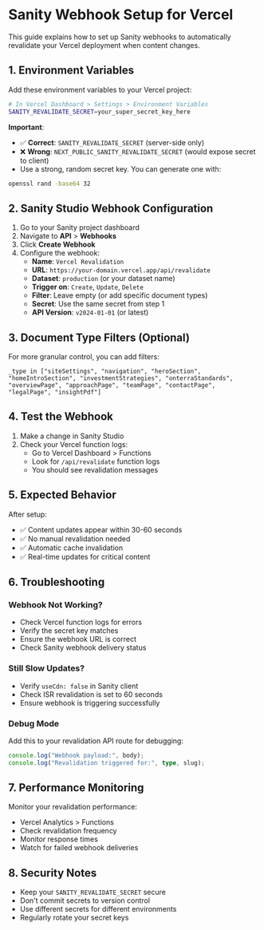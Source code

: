 # Sanity Webhook Setup for Vercel

This guide explains how to set up Sanity webhooks to automatically revalidate your Vercel deployment when content changes.

## 1. Environment Variables

Add these environment variables to your Vercel project:

```bash
# In Vercel Dashboard > Settings > Environment Variables
SANITY_REVALIDATE_SECRET=your_super_secret_key_here
```

**Important**:

- ✅ **Correct**: `SANITY_REVALIDATE_SECRET` (server-side only)
- ❌ **Wrong**: `NEXT_PUBLIC_SANITY_REVALIDATE_SECRET` (would expose secret to client)
- Use a strong, random secret key. You can generate one with:

```bash
openssl rand -base64 32
```

## 2. Sanity Studio Webhook Configuration

1. Go to your Sanity project dashboard
2. Navigate to **API** > **Webhooks**
3. Click **Create Webhook**
4. Configure the webhook:
   - **Name**: `Vercel Revalidation`
   - **URL**: `https://your-domain.vercel.app/api/revalidate`
   - **Dataset**: `production` (or your dataset name)
   - **Trigger on**: `Create`, `Update`, `Delete`
   - **Filter**: Leave empty (or add specific document types)
   - **Secret**: Use the same secret from step 1
   - **API Version**: `v2024-01-01` (or latest)

## 3. Document Type Filters (Optional)

For more granular control, you can add filters:

```groq
_type in ["siteSettings", "navigation", "heroSection", "homeIntroSection", "investmentStrategies", "onterraStandards", "overviewPage", "approachPage", "teamPage", "contactPage", "legalPage", "insightPdf"]
```

## 4. Test the Webhook

1. Make a change in Sanity Studio
2. Check your Vercel function logs:
   - Go to Vercel Dashboard > Functions
   - Look for `/api/revalidate` function logs
   - You should see revalidation messages

## 5. Expected Behavior

After setup:

- ✅ Content updates appear within 30-60 seconds
- ✅ No manual revalidation needed
- ✅ Automatic cache invalidation
- ✅ Real-time updates for critical content

## 6. Troubleshooting

### Webhook Not Working?

- Check Vercel function logs for errors
- Verify the secret key matches
- Ensure the webhook URL is correct
- Check Sanity webhook delivery status

### Still Slow Updates?

- Verify `useCdn: false` in Sanity client
- Check ISR revalidation is set to 60 seconds
- Ensure webhook is triggering successfully

### Debug Mode

Add this to your revalidation API route for debugging:

```typescript
console.log("Webhook payload:", body);
console.log("Revalidation triggered for:", type, slug);
```

## 7. Performance Monitoring

Monitor your revalidation performance:

- Vercel Analytics > Functions
- Check revalidation frequency
- Monitor response times
- Watch for failed webhook deliveries

## 8. Security Notes

- Keep your `SANITY_REVALIDATE_SECRET` secure
- Don't commit secrets to version control
- Use different secrets for different environments
- Regularly rotate your secret keys
